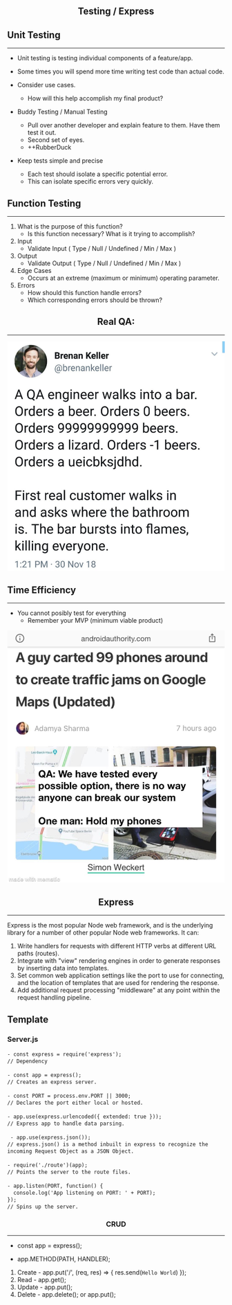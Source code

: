## <center> Testing / Express

## Unit Testing 
---


- Unit testing is testing individual components of a feature/app. 

- Some times you will spend more time writing test code than actual code. 

- Consider use cases.
    - How will this help accomplish my final product? 

- Buddy Testing / Manual Testing
    - Pull over another developer and explain feature to them. Have them test it out. 
    - Second set of eyes. 
    - ++RubberDuck
- Keep tests simple and precise
    - Each test should isolate a specific potential error.
    - This can isolate specific errors very quickly.


## Function Testing
---

1. What is the purpose of this function?
    - Is this function necessary? What is it trying to accomplish?
1. Input
    - Validate Input ( Type / Null / Undefined / Min / Max )
1. Output
    - Validate Output ( Type / Null / Undefined / Min / Max )
1. Edge Cases
    - Occurs at an extreme (maximum or minimum) operating parameter.
1. Errors
    - How should this function handle errors?
    - Which corresponding errors should be thrown? 

## <center> Real QA:
---

![QA-Bar](Images/QABar.jpg)




## Time Efficiency
---

- You cannot posibly test for everything
    - Remember your MVP (minimum viable product)

![QA-Bar](Images/GoogleTesting.jpg)


## <center> Express
---
Express is the most popular Node web framework, and is the underlying library for a number of other popular Node web frameworks. It can:
1. Write handlers for requests with different HTTP verbs at different URL paths (routes).
1. Integrate with "view" rendering engines in order to generate responses by inserting data into templates.
1. Set common web application settings like the port to use for connecting, and the location of templates that are used for rendering the response.
1. Add additional request processing "middleware" at any point within the request handling pipeline.

## Template

### Server.js
```
- const express = require('express');
// Dependency

- const app = express();
// Creates an express server.

- const PORT = process.env.PORT || 3000;
// Declares the port either local or hosted.

- app.use(express.urlencoded({ extended: true }));
// Express app to handle data parsing.

 - app.use(express.json());
// express.json() is a method inbuilt in express to recognize the incoming Request Object as a JSON Object.

- require('./route')(app);
// Points the server to the route files. 

- app.listen(PORT, function() {
  console.log('App listening on PORT: ' + PORT);
});
// Spins up the server.
```

### <center> CRUD
---
- const app = express();

- app.METHOD(PATH, HANDLER);

1. Create - app.put('/', (req, res) => { res.send(`Hello World`) });
1. Read - app.get();
1. Update - app.put();
1. Delete - app.delete(); or app.put();


